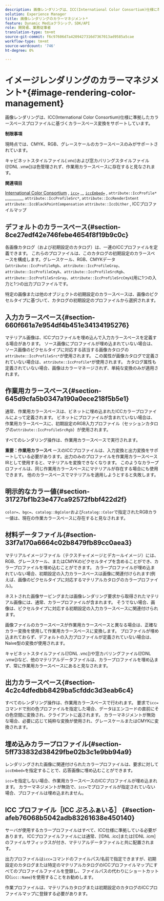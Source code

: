 ```yaml
---
description: 画像レンダリングは、ICC(International Color Consortium)仕様に準拠したカラースペースプロファイルに基づくカラースペース変換をサポートしています。
solution: Experience Manager
title: 画像レンダリングのカラーマネジメント*
feature: Dynamic Mediaクラシック，SDK/API
role: 開発者、業務従事者
translation-type: tm+mt
source-git-commit: f6c97606d7a4209427316d7367013ad9585a5cae
workflow-type: tm+mt
source-wordcount: '746'
ht-degree: 0%

---
```



# イメージレンダリングのカラーマネジメント*{#image-rendering-color-management}

画像レンダリングは、ICC(International Color Consortium)仕様に準拠したカラースペースプロファイルに基づくカラースペース変換をサポートしています。

**制限事項**

現時点では、CMYK、RGB、グレースケールのカラースペースのみがサポートされています。

キャビネットスタイルファイル(.vnc)および窓カバリングスタイルファイル([!DNL .vnw])は色管理されず、作業用カラースペースに存在すると見なされます。

**関連項目**

[International Color Consortium](http://www.color.org/index.xalter) , [ `icc=`](../../../../../ir-api/http-protocol/image-rendering-api-ref/c-ir-http-protocol-ref/c-ir-http-protocol-command-reference/r-ir-icc.md#reference-86a2fff3cef24982ad2063d977a16e06) ,,, [ `iccEmbed=`](../../../../../ir-api/http-protocol/image-rendering-api-ref/c-ir-http-protocol-ref/c-ir-http-protocol-command-reference/r-ir-iccembed.md#reference-47a433138c7c4b29b9b29871b2491a7f) , `attribute::IccProfile*` ,,,,,,,,,,,,,,,  `attribute::IccProfileSrc*`,  `attribute::IccRenderIntent`  `attribute::IccBlackPointCompensation`  `attribute::IccDither` , ICCプロファイルマップ

## デフォルトのカラースペース{#section-8ce27edf42e746febe4654f8f19b9c0c}

各画像カタログ（および初期設定のカタログ）は、一連のICCプロファイルを定義できます。 これらのプロファイルは、このカタログの初期設定のカラースペースを構成します。グレースケール、RGB、CMYKデータ(`attribute::IccProfileRgb`、`attribute::IccProfileGray`、`attribute::IccProfileCmyk`、`attribute::IccProfileSrcRgb`、`attribute::IccProfileSrcGray`、`attribute::IccProfileSrcCmyk`)用に1つの入力と1つの出力プロファイルです。

特定の画像または他のオブジェクトの初期設定のカラースペースは、画像のピクセルタイプに基づいて、カタログの初期設定のプロファイルから選択されます。

## 入力カラースペース{#section-660f661a7e954df4b451e34134195276}

マテリアル画像は、ICCプロファイルを埋め込んで入力カラースペースを定義する場合があります。 ソース画像にプロファイルが埋め込まれていない場合は、ソース画像のピクセルタイプに対応する該当する画像カタログの`attribute::IccProfileSrc*`が使用されます。 この属性が画像カタログで定義されていない場合は、`attribute::IccProfile*`が使用されます。 カタログ属性も定義されていない場合、画像はカラーマネージされず、単純な変換のみが適用されます。

## 作業用カラースペース{#section-645d9cfa5b0347a190a0ece218f5b5e1}

通常、作業用カラースペースは、ビネットに埋め込まれたICCカラープロファイルによって定義されます。 ビネットにプロファイルが含まれていない場合は、作業用カラースペースに、初期設定のRGB入力プロファイル（セッションカタログの`attribute::IccProfileSrcRgb`）が使用されます。

すべてのレンダリング操作は、作業用カラースペースで実行されます。

**重要：作業用カラースペ** ースのICCプロファイルは、入力変換と出力変換をサポートしている必要があります。出力のみのプロファイルを作業用カラースペースIRとして使用すると、マテリアルを変換できなくなります。 このようなカラープロファイルは、同じ作業用カラースペースにマテリアルが存在する場合にも使用できます。 他のカラースペースでマテリアルを適用しようとすると失敗します。

## 明示的なカラー値{#section-31727bf1b23e477ca92572fbbf422d2f}

`color=`、`bgc=`、`catalog::BgColor`および`catalog::Color`で指定されたRGBカラー値は、現在の作業カラースペースに存在すると見なされます。

## 材料データファイル{#section-33f7a170a6664c02b8479fb89cc0aea3}

マテリアルイメージファイル（テクスチャイメージとデカールイメージ）には、RGB、グレースケール、またはCMYKのピクセルタイプを含めることができ、カラープロファイルを埋め込むことができます。 カラープロファイルが埋め込まれていない場合、初期設定の入力カラースペースは画像に関連付けられます(例えば、画像のピクセルタイプに対応するマテリアルカタログのカラープロファイル)。

ネストされた画像サービングまたは画像レンダリング要求から取得されたマテリアル画像には、通常、カラープロファイルが含まれます。 そうでない場合、画像は、ピクセルタイプに対応する初期設定の入力カラースペースに関連付けられます。

画像ファイルのカラースペースが作業用カラースペースと異なる場合は、正確なカラー変換を使用して作業用カラースペースに変換します。 プロファイルが埋め込まれておらず、デフォルトの入力プロファイルが定義されていない場合は、Naive型の変換が使用されます。

キャビネットスタイルファイル([!DNL .vnc])や窓カバリングファイル([!DNL .vnw])など、他のマテリアルデータファイルは、カラープロファイルを埋め込まず、常に作業用カラースペースにあると見なされます。

## 出力カラースペース{#section-4c2c4dfedbb8429ba5cfddc3d3eab6c4}

すべてのレンダリング操作は、作業用カラースペースで行われます。 要求で`icc=`コマンドで別の色プロファイルを指定した場合、データはエンコードの直前にその色空間に変換され、クライアントに返されます。 カラーマネジメントが無効な場合、必要に応じて純粋な変換が使用され、グレースケールまたはCMYKに変換されます。

## 埋め込みカラープロファイル{#section-5ff733832d38429fbe02b3c1e9bb94a9}

レンダリングされた画像に関連付けられたカラープロファイルは、要求に対して`iccEmbed=`を指定することで、応答画像に埋め込むことができます。

`icc=`を指定しない場合、作業用カラースペースのICCプロファイルが埋め込まれます。 カラーマネジメントが無効で、`icc=`でプロファイルが指定されていない場合、プロファイルは埋め込まれません。

## ICC プロファイル［ICC ぷろふぁいる］ {#section-afeb76068b5042adb83261638e450140}

サーバが使用するカラープロファイルはすべて、ICC仕様に準拠している必要があります。 ICCプロファイルファイルには通常、[!DNL .icc]または[!DNL .icm]のファイルサフィックスが付き、マテリアルデータファイルと共に配置されます。

出力プロファイルは`icc=`コマンドのファイルパス/名前で指定できますが、初期設定のカタログまたは特定のマテリアルカタログのICCプロファイルマップにすべてのプロファイルファイルを登録し、ファイルパスの代わりにショートカットID(`icc::Name`)を使用することをお勧めします。

作業プロファイルは、マテリアルカタログまたは初期設定のカタログのICCプロファイルマップに登録する必要があります。

